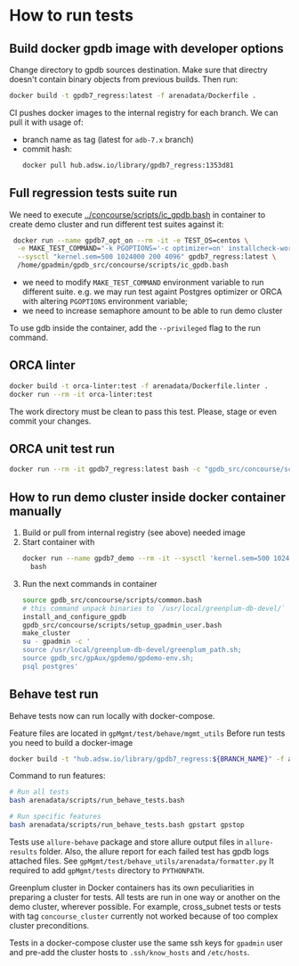 # How to run tests

## Build docker gpdb image with developer options

Change directory to gpdb sources destination. Make sure that directry doesn't contain binary objects from previous builds. Then run:

```bash
docker build -t gpdb7_regress:latest -f arenadata/Dockerfile .
```

CI pushes docker images to the internal registry for each branch. We can pull it with usage of:

* branch name as tag (latest for `adb-7.x` branch)
* commit hash:
  ```bash
  docker pull hub.adsw.io/library/gpdb7_regress:1353d81
  ```

## Full regression tests suite run

We need to execute [../concourse/scripts/ic_gpdb.bash](../concourse/scripts/ic_gpdb.bash) in container to create demo cluster and run different test suites against it:

```bash
 docker run --name gpdb7_opt_on --rm -it -e TEST_OS=centos \
  -e MAKE_TEST_COMMAND="-k PGOPTIONS='-c optimizer=on' installcheck-world" \
  --sysctl "kernel.sem=500 1024000 200 4096" gpdb7_regress:latest \
  /home/gpadmin/gpdb_src/concourse/scripts/ic_gpdb.bash
```

* we need to modify `MAKE_TEST_COMMAND` environment variable to run different suite. e.g. we may run test againt Postgres optimizer or ORCA with altering `PGOPTIONS` environment variable;
* we need to increase semaphore amount to be able to run demo cluster

To use gdb inside the container, add the `--privileged` flag to the run command.

## ORCA linter

```bash
docker build -t orca-linter:test -f arenadata/Dockerfile.linter .
docker run --rm -it orca-linter:test
```

The work directory must be clean to pass this test. Please, stage or even commit your changes.

## ORCA unit test run

```bash
docker run --rm -it gpdb7_regress:latest bash -c "gpdb_src/concourse/scripts/unit_tests_gporca.bash"
```

## How to run demo cluster inside docker container manually

1. Build or pull from internal registry (see above) needed image
1. Start container with
   ```bash
   docker run --name gpdb7_demo --rm -it --sysctl 'kernel.sem=500 1024000 200 4096' gpdb7_regress:latest \
     bash
   ```
1. Run the next commands in container
   ```bash
   source gpdb_src/concourse/scripts/common.bash
   # this command unpack binaries to `/usr/local/greenplum-db-devel/`
   install_and_configure_gpdb
   gpdb_src/concourse/scripts/setup_gpadmin_user.bash
   make_cluster
   su - gpadmin -c '
   source /usr/local/greenplum-db-devel/greenplum_path.sh;
   source gpdb_src/gpAux/gpdemo/gpdemo-env.sh;
   psql postgres'
   ```

## Behave test run

Behave tests now can run locally with docker-compose.

Feature files are located in `gpMgmt/test/behave/mgmt_utils`
Before run tests you need to build a docker-image
```bash
docker build -t "hub.adsw.io/library/gpdb7_regress:${BRANCH_NAME}" -f arenadata/Dockerfile .
```

Command to run features:
```bash
# Run all tests
bash arenadata/scripts/run_behave_tests.bash

# Run specific features
bash arenadata/scripts/run_behave_tests.bash gpstart gpstop
```


Tests use `allure-behave` package and store allure output files in `allure-results` folder.
Also, the allure report for each failed test has gpdb logs attached files. See `gpMgmt/test/behave_utils/arenadata/formatter.py`
It required to add `gpMgmt/tests` directory to `PYTHONPATH`. 

Greenplum cluster in Docker containers has its own peculiarities in preparing a cluster for tests.
All tests are run in one way or another on the demo cluster, wherever possible.
For example, cross_subnet tests or tests with tag `concourse_cluster` currently not worked because of too complex cluster preconditions.

Tests in a docker-compose cluster use the same ssh keys for `gpadmin` user and pre-add the cluster hosts to `.ssh/know_hosts` and `/etc/hosts`.
